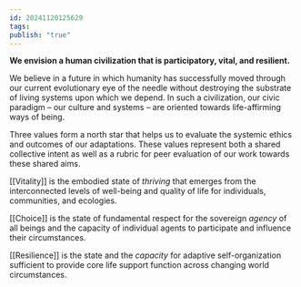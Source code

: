 ```yaml
---
id: 20241120125629
tags: 
publish: "true"
---
```

**We envision a human civilization that is participatory, vital, and resilient.**

We believe in a future in which humanity has successfully moved through our current evolutionary eye of the needle without destroying the substrate of living systems upon which we depend. In such a civilization, our civic paradigm – our culture and systems – are oriented towards life-affirming ways of being.

Three values form a north star that helps us to evaluate the systemic ethics and outcomes of our adaptations. These values represent both a shared collective intent as well as a rubric for peer evaluation of our work towards these shared aims.

[[Vitality]] is the embodied state of _thriving_ that emerges from the interconnected levels of well-being and quality of life for individuals, communities, and ecologies.

[[Choice]] is the state of fundamental respect for the sovereign _agency_ of all beings and the capacity of individual agents to participate and influence their circumstances.

[[Resilience]] is the state and the _capacity_ for adaptive self-organization sufficient to provide core life support function across changing world circumstances.